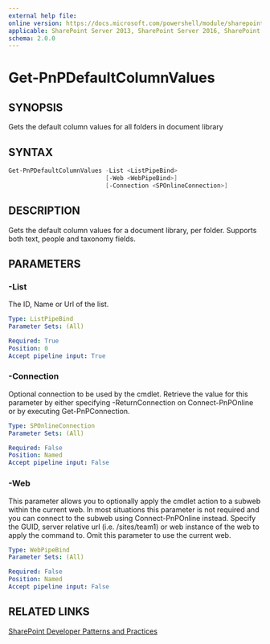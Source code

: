 ```yaml
---
external help file:
online version: https://docs.microsoft.com/powershell/module/sharepoint-pnp/get-pnpdefaultcolumnvalues
applicable: SharePoint Server 2013, SharePoint Server 2016, SharePoint Server 2019, SharePoint Online
schema: 2.0.0
---
```

# Get-PnPDefaultColumnValues

## SYNOPSIS
Gets the default column values for all folders in document library

## SYNTAX

```powershell
Get-PnPDefaultColumnValues -List <ListPipeBind>
                           [-Web <WebPipeBind>]
                           [-Connection <SPOnlineConnection>]
```

## DESCRIPTION
Gets the default column values for a document library, per folder. Supports both text, people and taxonomy fields.

## PARAMETERS

### -List
The ID, Name or Url of the list.

```yaml
Type: ListPipeBind
Parameter Sets: (All)

Required: True
Position: 0
Accept pipeline input: True
```

### -Connection
Optional connection to be used by the cmdlet. Retrieve the value for this parameter by either specifying -ReturnConnection on Connect-PnPOnline or by executing Get-PnPConnection.

```yaml
Type: SPOnlineConnection
Parameter Sets: (All)

Required: False
Position: Named
Accept pipeline input: False
```

### -Web
This parameter allows you to optionally apply the cmdlet action to a subweb within the current web. In most situations this parameter is not required and you can connect to the subweb using Connect-PnPOnline instead. Specify the GUID, server relative url (i.e. /sites/team1) or web instance of the web to apply the command to. Omit this parameter to use the current web.

```yaml
Type: WebPipeBind
Parameter Sets: (All)

Required: False
Position: Named
Accept pipeline input: False
```

## RELATED LINKS

[SharePoint Developer Patterns and Practices](https://aka.ms/sppnp)
